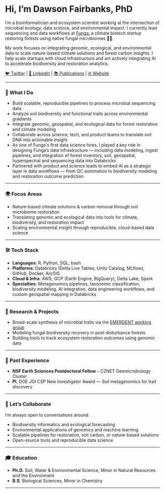 # Hi, I’m Dawson Fairbanks, PhD

I’m a bioinformatician and ecosystem scientist working at the intersection of microbial ecology, data science, and environmental impact. I currently lead sequencing and data workflows at [Funga](https://www.funga.earth), a climate biotech startup restoring forests using native fungal microbiomes 🌲🍄.

My work focuses on integrating genomic, ecological, and environmental data to scale nature-based climate solutions and forest carbon insights. I help scale startups with cloud infrastructure and am actively integrating AI to accelerate biodiversity and restoration analytics.

[🐦 Twitter](https://twitter.com/dawsonfairbanks) | [👔 LinkedIn](https://www.linkedin.com/in/dawsonfairbanks/) | [📚 Publications](https://scholar.google.com/citations?user=TjtNlmcAAAAJ&hl=en&oi=ao) | [🌐 Website](https://dawsonfairbanks.com)

---

### 🔬 What I Do
- Build scalable, reproducible pipelines to process microbial sequencing data  
- Analyze soil biodiversity and functional traits across environmental gradients  
- Integrate genomic, geospatial, and ecological data for forest restoration and climate modeling  
- Collaborate across science, tech, and product teams to translate soil DNA into actionable insight  
- As one of Funga's first data science hires, I played a key role in designing Funga’s data infrastructure — including data modeling, ingest pipelines, and integration of forest inventory, soil, geospatial, hyperspectral and sequencing data into Databricks  
- Partnered with product and science leads to embed AI as a strategic layer in data workflows — from QC automation to biodiversity modeling and restoration outcome prediction

---

### 🌍 Focus Areas
- Nature-based climate solutions & carbon removal through soil microbiome restoration  
- Translating genomic and ecological data into tools for climate, biodiversity, and restoration impact  
- Scaling environmental insight through reproducible, cloud-based data science  

---

### 🛠 Tech Stack
- **Languages**: R, Python, SQL, bash  
- **Platforms**: Databricks (Delta Live Tables, Unity Catalog, MLflow), GitHub, Docker, ArcGIS
- **Cloud & Infra**: AWS, GCP (Earth Engine, BigQuery), Delta Lake, Spark  
- **Specialties**: Metagenomics pipelines, taxonomic classification, biodiversity modeling, AI integration, data engineering workflows, and custom geospatial mapping in Databricks  

---

### 🌱 Research & Projects
- Broad-scale synthesis of microbial traits via the [EMERGENT working group](https://lternet.edu/working-groups/ecological-metagenome-derived-reference-genomes-and-traits-emergent/)  
- Modeling fungal biodiversity recovery in post-disturbance forests  
- Building tools to track ecosystem restoration outcomes using genomic data  

---

### 🧪 Past Experience
- **NSF Earth Sciences Postdoctoral Fellow** – CZNET Geomicrobiology Cluster  
- **PI**, DOE JGI CSP New Investigator Award — Soil metagenomics for trait discovery  

---

### 🤝 Let’s Collaborate
I’m always open to conversations around:
- Biodiversity informatics and ecological forecasting  
- Environmental applications of genomics and machine learning  
- Scalable pipelines for restoration, soil carbon, or nature-based solutions  
- Open-source tools and reproducible data science

---

### 🎓 Education
- **Ph.D.** Soil, Water & Environmental Science, Minor in Natural Resources and the Environment  
- **B.S.** Biological Sciences, Minor in Chemistry

---
